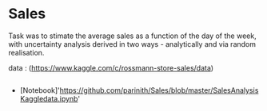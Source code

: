 # Sales
Task was to stimate the average sales as a function of the day of the week, with uncertainty analysis derived in two ways - analytically and via random realisation.

data : (https://www.kaggle.com/c/rossmann-store-sales/data)

<img url = 'https://github.com/parinith/Sales/blob/master/salesanalysis.PNG'></img>
- [Notebook]'https://github.com/parinith/Sales/blob/master/SalesAnalysisKaggledata.ipynb'
